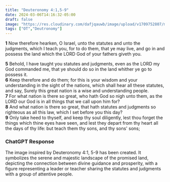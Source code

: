 ```yaml
---
title: "Deuteronomy 4:1,5-9"
date: 2024-03-06T14:16:32-05:00
draft: false
image: "https://res.cloudinary.com/dafjqauwb/image/upload/v1709752807/matt419/Deuteronomy/4_1_5-9_sgszss.webp"
tags: ["OT","Deutronomy"]
---
```

**1** Now therefore hearken, O Israel, unto the statutes and unto the judgments, which I teach you, for to do them, that ye may live, and go in and possess the land which the LORD God of your fathers giveth you.

**5** Behold, I have taught you statutes and judgments, even as the LORD my God commanded me, that ye should do so in the land whither ye go to possess it.  
**6** Keep therefore and do them; for this is your wisdom and your understanding in the sight of the nations, which shall hear all these statutes, and say, Surely this great nation is a wise and understanding people.  
**7** For what nation is there so great, who hath God so nigh unto them, as the LORD our God is in all things that we call upon him for?  
**8** And what nation is there so great, that hath statutes and judgments so righteous as all this law, which I set before you this day?  
**9** Only take heed to thyself, and keep thy soul diligently, lest thou forget the things which thine eyes have seen, and lest they depart from thy heart all the days of thy life: but teach them thy sons, and thy sons' sons;




### ChatGPT Response
The image inspired by Deuteronomy 4:1, 5-9 has been created. It symbolizes the serene and majestic landscape of the promised land, depicting the connection between divine guidance and prosperity, with a figure representing a leader or teacher sharing the statutes and judgments with a group of attentive people.